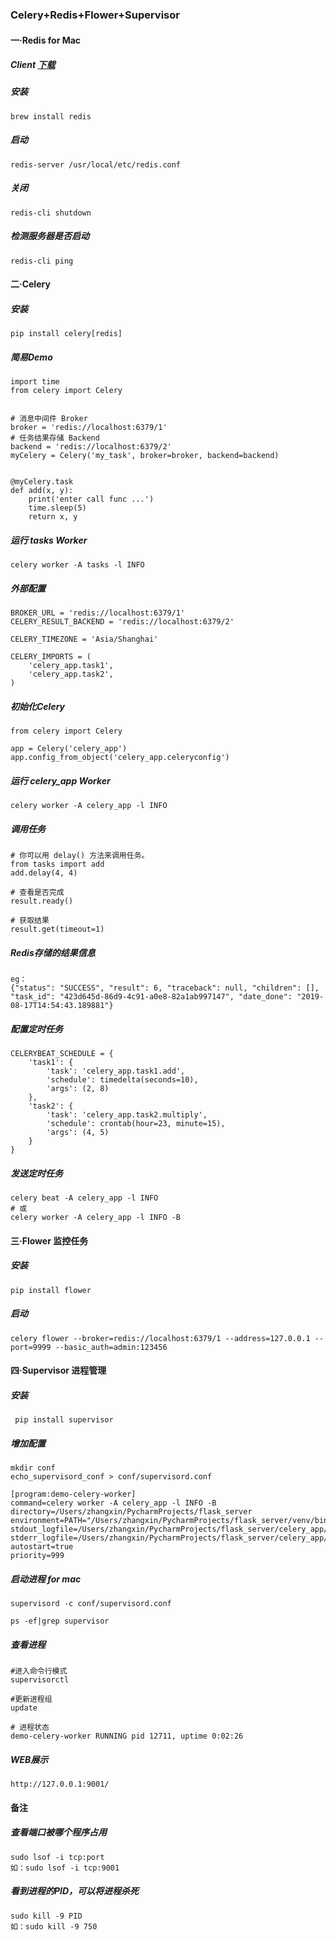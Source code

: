 ### Celery+Redis+Flower+Supervisor

#### 一·Redis for Mac

##### Client [下载](http://www.pc6.com/mac/486661.html)
##### 安装
```
brew install redis
```
##### 启动
```
redis-server /usr/local/etc/redis.conf
```
##### 关闭
```
redis-cli shutdown
```
##### 检测服务器是否启动
```
redis-cli ping
```
#### 二·Celery

##### 安装
```
pip install celery[redis]
```
##### 简易Demo
```
import time
from celery import Celery


# 消息中间件 Broker
broker = 'redis://localhost:6379/1'
# 任务结果存储 Backend
backend = 'redis://localhost:6379/2'
myCelery = Celery('my_task', broker=broker, backend=backend)


@myCelery.task
def add(x, y):
    print('enter call func ...')
    time.sleep(5)
    return x, y
```
##### 运行 tasks Worker

```
celery worker -A tasks -l INFO
```
##### 外部配置
```
BROKER_URL = 'redis://localhost:6379/1'
CELERY_RESULT_BACKEND = 'redis://localhost:6379/2'

CELERY_TIMEZONE = 'Asia/Shanghai'

CELERY_IMPORTS = (
    'celery_app.task1',
    'celery_app.task2',
)

```
##### 初始化Celery
```
from celery import Celery

app = Celery('celery_app')
app.config_from_object('celery_app.celeryconfig')
```

##### 运行 celery_app Worker

```
celery worker -A celery_app -l INFO
```
##### 调用任务
```
# 你可以用 delay() 方法来调用任务。
from tasks import add
add.delay(4, 4)

# 查看是否完成
result.ready()

# 获取结果
result.get(timeout=1)
```
##### Redis存储的结果信息
```
eg：
{"status": "SUCCESS", "result": 6, "traceback": null, "children": [], "task_id": "423d645d-86d9-4c91-a0e8-82a1ab997147", "date_done": "2019-08-17T14:54:43.189881"}
```
##### 配置定时任务

```
CELERYBEAT_SCHEDULE = {
    'task1': {
        'task': 'celery_app.task1.add',
        'schedule': timedelta(seconds=10),
        'args': (2, 8)
    },
    'task2': {
        'task': 'celery_app.task2.multiply',
        'schedule': crontab(hour=23, minute=15),
        'args': (4, 5)
    }
}
```
##### 发送定时任务
```
celery beat -A celery_app -l INFO
# 或
celery worker -A celery_app -l INFO -B
```

#### 三·Flower 监控任务
##### 安装
```
pip install flower
```
##### 启动
```
celery flower --broker=redis://localhost:6379/1 --address=127.0.0.1 --port=9999 --basic_auth=admin:123456
```

####  四·Supervisor 进程管理
##### 安装
```
 pip install supervisor
```
##### 增加配置
```
mkdir conf
echo_supervisord_conf > conf/supervisord.conf

[program:demo-celery-worker]
command=celery worker -A celery_app -l INFO -B
directory=/Users/zhangxin/PycharmProjects/flask_server
environment=PATH="/Users/zhangxin/PycharmProjects/flask_server/venv/bin"
stdout_logfile=/Users/zhangxin/PycharmProjects/flask_server/celery_app/log/work.log
stderr_logfile=/Users/zhangxin/PycharmProjects/flask_server/celery_app/log/err.log
autostart=true
priority=999
```

##### 启动进程 for mac
```
supervisord -c conf/supervisord.conf

ps -ef|grep supervisor
```

##### 查看进程
```
#进入命令行模式
supervisorctl

#更新进程组
update

# 进程状态
demo-celery-worker RUNNING pid 12711, uptime 0:02:26
```

##### WEB展示
```
http://127.0.0.1:9001/
```

#### 备注
##### 查看端口被哪个程序占用
```
sudo lsof -i tcp:port
如：sudo lsof -i tcp:9001
```
##### 看到进程的PID，可以将进程杀死
```
sudo kill -9 PID
如：sudo kill -9 750
```